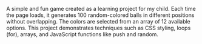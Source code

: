 A simple and fun game created as a learning project for my child. 
Each time the page loads, it generates 100 random-colored balls in different positions without overlapping. 
The colors are selected from an array of 12 available options. 
This project demonstrates techniques such as CSS styling, loops (for), arrays, and JavaScript functions like push and random.
